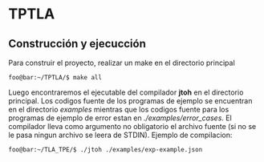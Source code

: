 # TPTLA
## Construcción y ejecucción
Para construir el proyecto, realizar un make en el directorio principal
```console
foo@bar:~/TPTLA/$ make all
```
Luego encontraremos el ejecutable del compilador **jtoh** en el directorio principal. Los codigos fuente de los programas de ejemplo se encuentran en el 
directorio *examples* mientras que los codigos fuente para los programas de ejemplo de error estan en *./examples/error_cases*. El compilador lleva como argumento
no obligatorio el archivo fuente (si no se le pasa ningun archivo se leera de STDIN). Ejemplo de compilacion: 
```console
foo@bar:~/TLA_TPE/$ ./jtoh ./examples/exp-example.json
```
